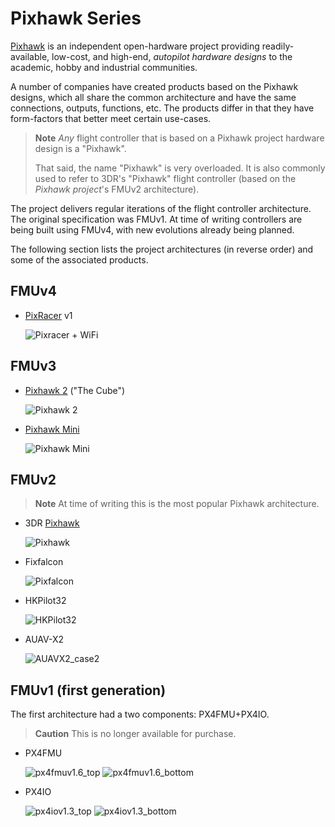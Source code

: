 # Pixhawk Series

[Pixhawk](https://pixhawk.org/) is an independent open-hardware project providing readily-available, low-cost, and high-end, *autopilot 
hardware designs* to the academic, hobby and industrial communities. 

A number of companies have created products based on the Pixhawk designs, 
which all share the common architecture and have the same connections, outputs, functions, etc. 
The products differ in that they have form-factors that better meet certain use-cases.

> **Note** *Any* flight controller that is based on a Pixhawk project hardware design 
  is a "Pixhawk".
>
>  That said, the name "Pixhawk" is very overloaded. It is also commonly used to 
  refer to 3DR's "Pixhawk" flight controller (based on the *Pixhawk project*'s 
  FMUv2 architecture). 

The project delivers regular iterations of the flight controller architecture. The original
specification was FMUv1. At time of writing controllers are being built using FMUv4, 
with new evolutions already being planned.

The following section lists the project architectures (in reverse order) and some of the associated 
products.

## FMUv4

- [PixRacer](pixracer.md) v1

  ![Pixracer + WiFi](../../images/pixracer_wifi.jpg)

## FMUv3

- [Pixhawk 2](https://pixhawk.org/modules/pixhawk2) ("The Cube")

  ![Pixhawk 2](../../images/pixhawk2_cube_hero.jpg)
  
- [Pixhawk Mini](pixhawk_mini.md)

  ![Pixhawk Mini](../../images/pixhawk_mini_hero.jpg)


## FMUv2

> **Note** At time of writing this is the most popular Pixhawk architecture.


- 3DR [Pixhawk](pixhawk.md)

  ![Pixhawk](../../images/pixhawk_logo_view.jpg)
  
- Fixfalcon

  ![Pixfalcon](../../images/pixfalcon_flight_controller_high.jpg)

- HKPilot32

  ![HKPilot32](../../images/hkpilot32_flight_controller.jpg)

- AUAV-X2

  ![AUAVX2_case2](../../images/auavx2_case2.jpg)
  

## FMUv1 (first generation)

The first architecture had a two components: PX4FMU+PX4IO. 

> **Caution** This is no longer available for purchase.

- PX4FMU

  ![px4fmuv1.6_top](../../images/px4fmuv1.6_top.png) ![px4fmuv1.6_bottom](../../images/px4fmuv1.6_bottom.png)

- PX4IO

  ![px4iov1.3_top](../../images/px4iov1.3_top.png) ![px4iov1.3_bottom](../../images/px4iov1.3_bottom.png)

